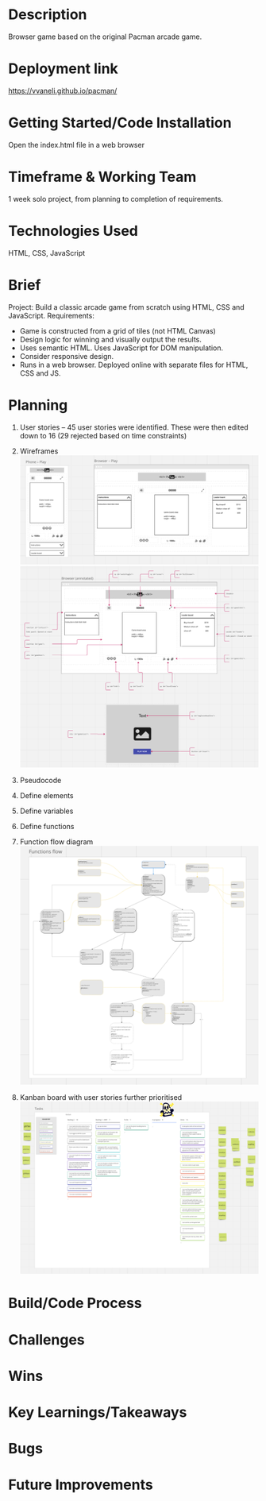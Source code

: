 # Description
Browser game based on the original Pacman arcade game.
# Deployment link
https://vvaneli.github.io/pacman/
# Getting Started/Code Installation
Open the index.html file in a web browser
# Timeframe & Working Team
1 week solo project, from planning to completion of requirements.
# Technologies Used
HTML, CSS, JavaScript
# Brief
Project: Build a classic arcade game from scratch using HTML, CSS and JavaScript.
Requirements:
* Game is constructed from a grid of tiles (not HTML Canvas)
* Design logic for winning and visually output the results.
* Uses semantic HTML. Uses JavaScript for DOM manipulation.
* Consider responsive design.
* Runs in a web browser. Deployed online with separate files for HTML, CSS and JS.
# Planning
1. User stories – 45 user stories were identified. These were then edited down to 16  (29 rejected based on time constraints)

2. Wireframes
   ![wireframes](img_readme/wireframes1.png)
   ![wireframe](img_readme/wireframes2.png)

3. Pseudocode

4. Define elements

5. Define variables

6. Define functions

7. Function flow diagram
   ![flow chart](img_readme/functions-flow.png)

8. Kanban board with user stories further prioritised
   ![kanban board](img_readme/kanban.png)
# Build/Code Process
# Challenges
# Wins
# Key Learnings/Takeaways
# Bugs
# Future Improvements

